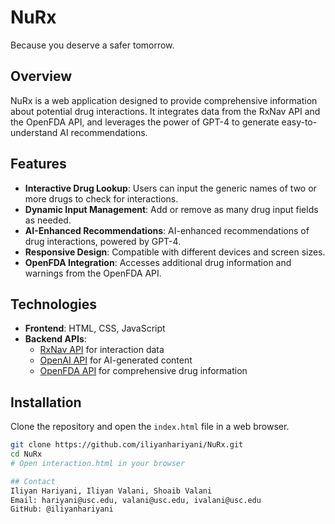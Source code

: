 # NuRx
Because you deserve a safer tomorrow.

## Overview
NuRx is a web application designed to provide comprehensive information about potential drug interactions. It integrates data from the RxNav API and the OpenFDA API, and leverages the power of GPT-4 to generate easy-to-understand AI recommendations.

## Features
- **Interactive Drug Lookup**: Users can input the generic names of two or more drugs to check for interactions.
- **Dynamic Input Management**: Add or remove as many drug input fields as needed.
- **AI-Enhanced Recommendations**: AI-enhanced recommendations of drug interactions, powered by GPT-4.
- **Responsive Design**: Compatible with different devices and screen sizes.
- **OpenFDA Integration**: Accesses additional drug information and warnings from the OpenFDA API.

## Technologies
- **Frontend**: HTML, CSS, JavaScript
- **Backend APIs**:
  - [RxNav API](https://rxnav.nlm.nih.gov) for interaction data
  - [OpenAI API](https://openai.com) for AI-generated content
  - [OpenFDA API](https://open.fda.gov) for comprehensive drug information

## Installation
Clone the repository and open the `index.html` file in a web browser.
```bash
git clone https://github.com/iliyanhariyani/NuRx.git
cd NuRx
# Open interaction.html in your browser

## Contact
Iliyan Hariyani, Iliyan Valani, Shoaib Valani
Email: hariyani@usc.edu, valani@usc.edu, ivalani@usc.edu
GitHub: @iliyanhariyani
